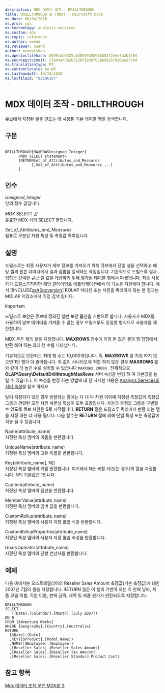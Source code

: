 ```yaml
---
description: MDX 데이터 조작 - DRILLTHROUGH
title: DRILLTHROUGH 문 (MDX) | Microsoft Docs
ms.date: 06/04/2018
ms.prod: sql
ms.technology: analysis-services
ms.custom: mdx
ms.topic: reference
ms.author: owend
ms.reviewer: owend
author: minewiskan
ms.openlocfilehash: 8899c5a9325c638549383683b82724eefa2b1464
ms.sourcegitcommit: cfa04a73b26312bf18d8f6296891679166e2754d
ms.translationtype: MT
ms.contentlocale: ko-KR
ms.lasthandoff: 10/19/2020
ms.locfileid: "92196187"
---
```

# <a name="mdx-data-manipulation---drillthrough"></a>MDX 데이터 조작 - DRILLTHROUGH


  큐브에서 지정된 셀을 만드는 데 사용된 기본 테이블 행을 검색합니다.  
  
## <a name="syntax"></a>구문  
  
```  
  
DRILLTHROUGH[MAXROWSUnsigned_Integer]   
      <MDX SELECT statement>   
      [RETURNSet_of_Attributes_and_Measures   
            [,Set_of_Attributes_and_Measures ...]  
      ]  
```  
  
## <a name="arguments"></a>인수  
 *Unsigned_Integer*  
 양의 정수 값입니다.  
  
 *MDX SELECT 문*  
 유효한 MDX 식의 SELECT 문입니다.  
  
 *Set_of_Attributes_and_Measures*  
 쉼표로 구분된 차원 특성 및 측정값 목록입니다.  
  
## <a name="remarks"></a>설명  
 드릴스루는 최종 사용자가 세부 정보를 가져오기 위해 큐브에서 단일 셀을 선택하고 해당 셀의 원본 데이터에서 결과 집합을 검색하는 작업입니다. 기본적으로 드릴스루 결과 집합은 선택한 큐브 셀 값을 계산하기 위해 평가된 테이블 행에서 파생됩니다. 최종 사용자가 드릴스루하려면 해당 클라이언트 애플리케이션에서 이 기능을 지원해야 합니다. 에서 [!INCLUDE[ssASnoversion](../includes/ssasnoversion-md.md)] ROLAP 파티션 또는 차원을 쿼리하지 않는 한 결과는 MOLAP 저장소에서 직접 검색 됩니다.  
  
> [!IMPORTANT]  
>  드릴스루 보안은 큐브에 정의된 일반 보안 옵션을 기반으로 합니다. 사용자가 MDX를 사용하여 일부 데이터를 가져올 수 없는 경우 드릴스루도 동일한 방식으로 사용자를 제한합니다.  
  
 MDX 문은 제목 셀을 지정합니다. **MAXROWS** 인수에 지정 된 값은 결과 행 집합에서 반환 해야 하는 최대 행 수를 나타냅니다.  
  
 기본적으로 반환되는 최대 행 수는 10,000개입니다. 즉, **MAXROWS** 를 지정 하지 않으면 1만 행이 더 줄어듭니다. 이 값이 시나리오에 적합 하지 않은 경우 **MAXROWS** 를와 같이 더 높은 수로 설정할 수 있습니다 `MAXROWS 20000` . 전체적으로 **OLAP\Query\DefaultDrillthroughMaxRows** 서버 속성을 변경 하 여 기본값을 늘릴 수 있습니다. 이 속성을 변경 하는 방법에 대 한 자세한 내용은 [Analysis Services의 서버 속성](/analysis-services/server-properties/server-properties-in-analysis-services)을 참조 하세요.  
  
 달리 지정되지 않은 경우 반환되는 열에는 다 대 다 차원 이외에 지정된 측정값의 측정값 그룹과 관련된 모든 차원 세분성 특성이 모두 포함됩니다. 차원과 측정값 그룹을 구별할 수 있도록 큐브 차원은 $로 시작됩니다. **RETURN** 절은 드릴스루 쿼리에서 반환 되는 열을 지정 하는 데 사용 됩니다. 다음 함수는 **RETURN** 절에 의해 단일 특성 또는 측정값에 적용 될 수 있습니다.  
  
 Name(attribute_name)  
 지정된 특성 멤버의 이름을 반환합니다.  
  
 UniqueName(attribute_name)  
 지정된 특성 멤버의 고유 이름을 반환합니다.  
  
 Key(attribute_name[, N])  
 지정된 특성 멤버의 키를 반환합니다. 여기에서 N은 복합 키(있는 경우)의 열을 지정합니다. N의 기본값은 1입니다.  
  
 Caption(attribute_name)  
 지정된 특성 멤버의 캡션을 반환합니다.  
  
 MemberValue(attribute_name)  
 지정된 특성 멤버의 멤버 값을 반환합니다.  
  
 CustomRollup(attribute_name)  
 지정된 특성 멤버의 사용자 지정 롤업 식을 반환합니다.  
  
 CustomRollupProperties(attribute_name)  
 지정된 특성 멤버의 사용자 지정 롤업 속성을 반환합니다.  
  
 UnaryOperator(attribute_name)  
 지정된 특성 멤버의 단항 연산자를 반환합니다.  
  
## <a name="example"></a>예제  
 다음 예에서는 오스트레일리아의 Reseller Sales Amount 측정값(기본 측정값)에 대한 2007년 7월의 셀을 지정합니다. RETURN 절은 이 셀의 기반이 되는 각 판매 날짜, 제품 모델 이름, 직원 이름, 판매 금액, 세액 및 제품 원가가 반환되도록 지정합니다.  
  
```  
DRILLTHROUGH  
SELECT  
   ([Date].[Calendar].[Month].[July 2007])  
ON 0   
FROM [Adventure Works]  
WHERE [Geography].[Country].[Australia]  
RETURN   
  [$Date].[Date]  
  ,KEY([$Product].[Model Name])  
  ,NAME([$Employee].[Employee])  
  ,[Reseller Sales].[Reseller Sales Amount]  
  ,[Reseller Sales].[Reseller Tax Amount]  
  ,[Reseller Sales].[Reseller Standard Product Cost]  
```  
  
## <a name="see-also"></a>참고 항목  
 [Mdx 데이터 조작 문은 MDX를 &#40;&#41;](../mdx/mdx-data-manipulation-statements-mdx.md)  
  
